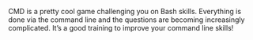 CMD is a pretty cool game challenging you on Bash skills. Everything is done via the command line and the questions are becoming increasingly complicated. It’s a good training to improve your command line skills!